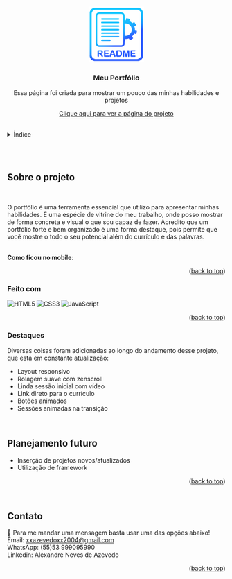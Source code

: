 <a name="readme-top"></a>

<br />
<div align="center">
  <a href="https://classy-twilight-59a2f6.netlify.app">
    <img src="./src/images/readme/logo.png">
  </a>

<h3 align="center">Meu Portfólio</h3>

  <p align="center">
    Essa página foi criada para mostrar um pouco das minhas habilidades e projetos
  </p>
  
  <a href="https://classy-twilight-59a2f6.netlify.app">Clique aqui para ver a página do projeto</a>
</div>

<br>

<details>
  <summary>Índice</summary>
  <ol>
    <li>
      <a href="#sobre-o-projeto">Sobre o projeto</a>
      <ul>
        <li><a href="#feito-com">Feito com</a></li>
        <li><a href="#Destaques">Destaques</a></li>
        <li><a href="#planejamento-futuro">Planejamento futuro</a></li>
        </ul>
    </li>
    <li><a href="#contato">Contato</a></li>
  </ol>
</details>

<br><br>
## Sobre o projeto

<br>

O portfólio é uma ferramenta essencial que utilizo para apresentar minhas habilidades. É uma espécie de vitrine do meu trabalho, onde posso mostrar de forma concreta e visual o que sou capaz de fazer.
Acredito que um portfólio forte e bem organizado é uma forma destaque, pois permite que você mostre o todo o seu potencial além do currículo e das palavras.

<br>
<strong>Como ficou no mobile</strong>:

<br>

<p align="right">(<a href="#readme-top">back to top</a>)</p>



### Feito com


![HTML5](https://img.shields.io/badge/HTML5%20-%23E34F26.svg?style=for-the-badge&logo=html5&logoColor=white) ![CSS3](https://img.shields.io/badge/CSS%20-%231572B6.svg?style=for-the-badge&logo=css3&logoColor=white) ![JavaScript](https://img.shields.io/badge/JavaScript%20-%23F7DF1E.svg?style=for-the-badge&logo=javascript&logoColor=black)

<p align="right">(<a href="#readme-top">back to top</a>)</p>


### Destaques

Diversas coisas foram adicionadas ao longo do andamento desse projeto, que esta em constante atualização:

- Layout responsivo
- Rolagem suave com zenscroll
- Linda sessão inicial com vídeo
- Link direto para o currículo
- Botões animados
- Sessões animadas na transição


<br>

## Planejamento futuro

- Inserção de projetos novos/atualizados
- Utilização de framework


<p align="right">(<a href="#readme-top">back to top</a>)</p> 
<br>


## Contato

💌 Para me mandar uma mensagem basta usar uma das opções abaixo!<br>
Email: xxazevedoxx2004@gmail.com<br>
WhatsApp: (55)53 999095990<br>
Linkedin: Alexandre Neves de Azevedo<br>

<p align="right">(<a href="#readme-top">back to top</a>)</p>
